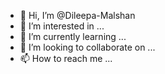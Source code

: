 - 👋 Hi, I’m @Dileepa-Malshan
- 👀 I’m interested in ...
- 🌱 I’m currently learning ...
- 💞️ I’m looking to collaborate on ...
- 📫 How to reach me ...

<!---
Dileepa-Malshan/Dileepa-Malshan is a ✨ special ✨ repository because its `README.md` (this file) appears on your GitHub profile.
You can click the Preview link to take a look at your changes.
--->
